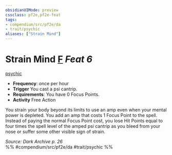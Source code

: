 ```yaml
---
obsidianUIMode: preview
cssclass: pf2e,pf2e-feat
tags:
- compendium/src/pf2e/da
- trait/psychic
aliases: ["Strain Mind"]
---
```

# Strain Mind  [F](rules/core-rulebook/chapter-9-playing-the-game.md#Actions "Free Action") *Feat 6*  
[psychic](rules/traits/psychic-da.md "Psychic Class Trait")  

- **Frequency**: once per hour
- **Trigger** You cast a psi cantrip.
- **Requirements**: You have 0 Focus Points.
- **Activity** Free Action

You strain your body beyond its limits to use an amp even when your mental power is depleted. You add an amp that costs 1 Focus Point to the spell. Instead of paying the normal Focus Point cost, you lose Hit Points equal to four times the spell level of the amped psi cantrip as you bleed from your nose or suffer some other visible sign of strain.

*Source: Dark Archive p. 26*  
%% #compendium/src/pf2e/da #trait/psychic %%
